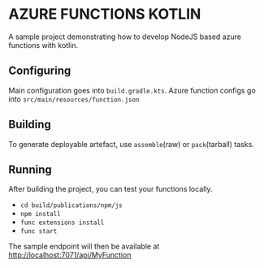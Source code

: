 # AZURE FUNCTIONS KOTLIN
A sample project demonstrating how to develop NodeJS based azure functions with kotlin.

## Configuring
Main configuration goes into `build.gradle.kts`.
Azure function configs go into `src/main/resources/function.json`

## Building
To generate deployable artefact, use `assemble`(raw) or `pack`(tarball) tasks.

## Running
After building the project, you can test your functions locally.
* `cd build/publications/npm/js`
* `npm install`
* `func extensions install`
* `func start`

The sample endpoint will then be available at [http://localhost:7071/api/MyFunction](http://localhost:7071/api/MyFunction)
